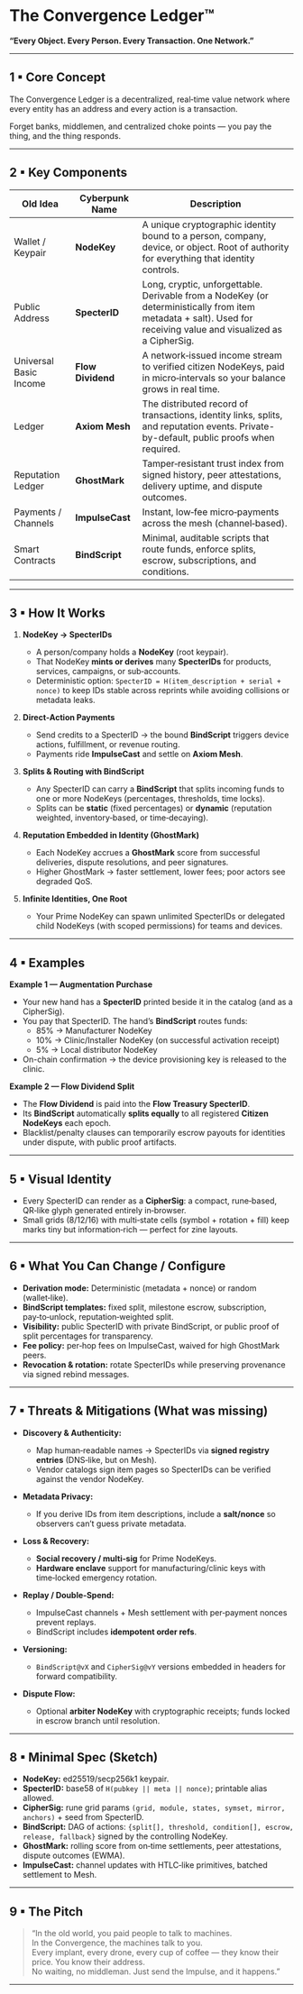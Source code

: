 # The Convergence Ledger™

**“Every Object. Every Person. Every Transaction. One Network.”**

---

## 1 ▪ Core Concept

The Convergence Ledger is a decentralized, real‑time value network where every entity has an address and every action is a transaction.

Forget banks, middlemen, and centralized choke points — you pay the thing, and the thing responds.

---

## 2 ▪ Key Components

| Old Idea                | Cyberpunk Name     | Description |
|-------------------------|--------------------|-------------|
| Wallet / Keypair        | **NodeKey**        | A unique cryptographic identity bound to a person, company, device, or object. Root of authority for everything that identity controls. |
| Public Address          | **SpecterID**      | Long, cryptic, unforgettable. Derivable from a NodeKey (or deterministically from item metadata + salt). Used for receiving value and visualized as a CipherSig. |
| Universal Basic Income  | **Flow Dividend**  | A network‑issued income stream to verified citizen NodeKeys, paid in micro‑intervals so your balance grows in real time. |
| Ledger                  | **Axiom Mesh**     | The distributed record of transactions, identity links, splits, and reputation events. Private-by-default, public proofs when required. |
| Reputation Ledger       | **GhostMark**      | Tamper‑resistant trust index from signed history, peer attestations, delivery uptime, and dispute outcomes. |
| Payments / Channels     | **ImpulseCast**    | Instant, low‑fee micro‑payments across the mesh (channel‑based). |
| Smart Contracts         | **BindScript**     | Minimal, auditable scripts that route funds, enforce splits, escrow, subscriptions, and conditions. |

---

## 3 ▪ How It Works

1) **NodeKey → SpecterIDs**  
   - A person/company holds a **NodeKey** (root keypair).  
   - That NodeKey **mints or derives** many **SpecterIDs** for products, services, campaigns, or sub‑accounts.  
   - Deterministic option: `SpecterID = H(item_description + serial + nonce)` to keep IDs stable across reprints while avoiding collisions or metadata leaks.  

2) **Direct‑Action Payments**  
   - Send credits to a SpecterID → the bound **BindScript** triggers device actions, fulfillment, or revenue routing.  
   - Payments ride **ImpulseCast** and settle on **Axiom Mesh**.

3) **Splits & Routing with BindScript**  
   - Any SpecterID can carry a **BindScript** that splits incoming funds to one or more NodeKeys (percentages, thresholds, time locks).  
   - Splits can be **static** (fixed percentages) or **dynamic** (reputation weighted, inventory‑based, or time‑decaying).

4) **Reputation Embedded in Identity (GhostMark)**  
   - Each NodeKey accrues a **GhostMark** score from successful deliveries, dispute resolutions, and peer signatures.  
   - Higher GhostMark → faster settlement, lower fees; poor actors see degraded QoS.

5) **Infinite Identities, One Root**  
   - Your Prime NodeKey can spawn unlimited SpecterIDs or delegated child NodeKeys (with scoped permissions) for teams and devices.

---

## 4 ▪ Examples

**Example 1 — Augmentation Purchase**  
- Your new hand has a **SpecterID** printed beside it in the catalog (and as a CipherSig).  
- You pay that SpecterID. The hand’s **BindScript** routes funds:  
  - 85% → Manufacturer NodeKey  
  - 10% → Clinic/Installer NodeKey (on successful activation receipt)  
  - 5% → Local distributor NodeKey  
- On-chain confirmation → the device provisioning key is released to the clinic.

**Example 2 — Flow Dividend Split**  
- The **Flow Dividend** is paid into the **Flow Treasury SpecterID**.  
- Its **BindScript** automatically **splits equally** to all registered **Citizen NodeKeys** each epoch.  
- Blacklist/penalty clauses can temporarily escrow payouts for identities under dispute, with public proof artifacts.

---

## 5 ▪ Visual Identity

- Every SpecterID can render as a **CipherSig**: a compact, rune‑based, QR‑like glyph generated entirely in‑browser.  
- Small grids (8/12/16) with multi‑state cells (symbol + rotation + fill) keep marks tiny but information‑rich — perfect for zine layouts.

---

## 6 ▪ What You Can Change / Configure

- **Derivation mode:** Deterministic (metadata + nonce) or random (wallet‑like).  
- **BindScript templates:** fixed split, milestone escrow, subscription, pay‑to‑unlock, reputation‑weighted split.  
- **Visibility:** public SpecterID with private BindScript, or public proof of split percentages for transparency.  
- **Fee policy:** per‑hop fees on ImpulseCast, waived for high GhostMark peers.  
- **Revocation & rotation:** rotate SpecterIDs while preserving provenance via signed rebind messages.

---

## 7 ▪ Threats & Mitigations (What was missing)

- **Discovery & Authenticity:**  
  - Map human‑readable names → SpecterIDs via **signed registry entries** (DNS‑like, but on Mesh).  
  - Vendor catalogs sign item pages so SpecterIDs can be verified against the vendor NodeKey.

- **Metadata Privacy:**  
  - If you derive IDs from item descriptions, include a **salt/nonce** so observers can’t guess private metadata.

- **Loss & Recovery:**  
  - **Social recovery / multi‑sig** for Prime NodeKeys.  
  - **Hardware enclave** support for manufacturing/clinic keys with time‑locked emergency rotation.

- **Replay / Double‑Spend:**  
  - ImpulseCast channels + Mesh settlement with per‑payment nonces prevent replays.  
  - BindScript includes **idempotent order refs**.

- **Versioning:**  
  - `BindScript@vX` and `CipherSig@vY` versions embedded in headers for forward compatibility.

- **Dispute Flow:**  
  - Optional **arbiter NodeKey** with cryptographic receipts; funds locked in escrow branch until resolution.

---

## 8 ▪ Minimal Spec (Sketch)

- **NodeKey:** ed25519/secp256k1 keypair.  
- **SpecterID:** base58 of `H(pubkey || meta || nonce)`; printable alias allowed.  
- **CipherSig:** rune grid params `(grid, module, states, symset, mirror, anchors)` + seed from SpecterID.  
- **BindScript:** DAG of actions: `{split[], threshold, condition[], escrow, release, fallback}` signed by the controlling NodeKey.  
- **GhostMark:** rolling score from on‑time settlements, peer attestations, dispute outcomes (EWMA).  
- **ImpulseCast:** channel updates with HTLC‑like primitives, batched settlement to Mesh.

---

## 9 ▪ The Pitch

> “In the old world, you paid people to talk to machines.  
> In the Convergence, the machines talk to you.  
> Every implant, every drone, every cup of coffee — they know their price. You know their address.  
> No waiting, no middleman. Just send the Impulse, and it happens.”

---
